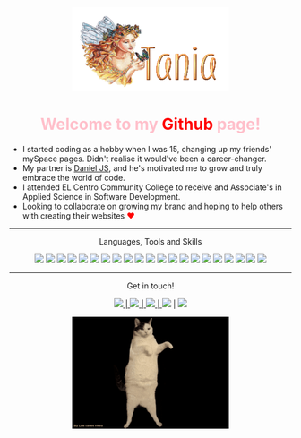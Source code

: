 <p align="center">
  <img width="280" height="150" src="name-graphics-tania-882855.gif">
</p>

<!---------------------------------------------------------->

### <h1 align="center" style="color: pink;"> Welcome to my <span style="color: red;">Github </span> page! </h1>
 
- I started coding as a hobby when I was 15, changing up my friends' mySpace pages. Didn't realise it would've been a career-changer.
- My partner is [Daniel JS](https://www.danieljs.io), and he's motivated me to grow and truly embrace the world of code.
- I attended EL Centro Community College to receive and Associate's in Applied Science in Software Development.
- Looking to collaborate on growing my brand and hoping to help others with creating their websites <span style= "color:red">&hearts;</span>

-------------------------------------


 <p align="center"> 
Languages, Tools and Skills </p>
  
<p align="center">
<img src="https://img.shields.io/badge/HTML-E34F26?style=for-the-badge&logo=html5&logoColor=white"/>
<img src="https://img.shields.io/badge/css-1572B6?style=for-the-badge&logo=css3&logoColor=white"/>
<img src="https://img.shields.io/badge/c%20sharp-239120?style=for-the-badge&logo=c%20sharp&logoColor=white"/>
<img src="https://img.shields.io/badge/c%20+%20+-1572B6?style=for-the-badge&logo=c++&logoColor=white"/>
<img src="https://img.shields.io/badge/Java-007396?style=for-the-badge&logo=java&logoColor=white"/>
<img src="https://img.shields.io/badge/Markdown-000000?style=for-the-badge&logo=markdown&logoColor=white"/>
<img src="https://img.shields.io/badge/vs%20code-007ACC?style=for-the-badge&logo=visual%20studio%20code&logoColor=white"/>
<img src="https://img.shields.io/badge/adobe%20premiere%20pro-9999FF?style=for-the-badge&logo=adobe%20premiere%20pro&logoColor=white"/>
<img src="https://img.shields.io/badge/adobe%20photoshop-31A8FF?style=for-the-badge&logo=adobe%20photoshop&logoColor=white"/>
<img src="https://img.shields.io/badge/affinity%20photo-7E4DD2?style=for-the-badge&logo=affinity%20photo&logoColor=white"/>
<img src="https://img.shields.io/badge/affinity%20designer-1B72BE?style=for-the-badge&logo=affinity%20designer&logoColor=white"/>
<img src="https://img.shields.io/badge/blender-F5792A?style=for-the-badge&logo=blender&logoColor=white"/>
<img src="https://img.shields.io/badge/spark%20ar-FF5C83?style=for-the-badge&logo=spark%20ar&logoColor=white"/>
<img src="https://img.shields.io/badge/discord-5865F2?style=for-the-badge&logo=discord&logoColor=white"/>
<img src="https://img.shields.io/badge/streamlabs%20obs-77E8B9?style=for-the-badge&logo=streamlabs%20obs&logoColor=white"/>
<img src="https://img.shields.io/badge/Mailchimp-FFE01B?style=for-the-badge&logo=mailchimp&logoColor=white"/>
<img src="https://img.shields.io/badge/Twitch-9146FF?style=for-the-badge&logo=twitch&logoColor=white"/>
<img src="https://img.shields.io/badge/GitHub-100000?style=for-the-badge&logo=github&logoColor=white"/>
<img src="https://img.shields.io/badge/Shopify-7AB55C?style=for-the-badge&logo=shopify&logoColor=white"/>
<img src="https://img.shields.io/badge/Anchor-5000B9?style=for-the-badge&logo=anchor&logoColor=white"/>
<img src="https://img.shields.io/badge/Microsoft%20Office-D83B01?style=for-the-badge&logo=microsoft%20office&logoColor=white"/>
  
</p>

-------------------------------------

<p align="center"> Get in touch! </p> 

<p align="center"> 
<a href="https://www.linkedin.com/in/taniaatorres">
<img src="https://img.shields.io/badge/Linkedin-0A66C2?style=for-the-badge&logo=linkedin&logoColor=white"/> | <a href="https://www.instagram.com/myfriendtania">
<img src="https://img.shields.io/badge/Instagram-E4405F?style=for-the-badge&logo=instagram&logoColor=white"/> | <a href="https://www.feelyclub.com">
<img src="https://img.shields.io/badge/feely%20club-green?style=for-the-badge&logo=l=&logoColor=white" /> | <a href="mailto:ttorresbiz@gmail.com?"> <img src="https://img.shields.io/badge/email%20me-%23DD0031.svg?&style=for-the-badge&logo=gmail&logoColor=white"></a> | <a href="https://linktr.ee/helloitstania">
<img src="https://img.shields.io/badge/Linktree-39E09B?style=for-the-badge&logo=linktree&logoColor=white"/>

</p>

<p align="center"> <img src="./cat-wink.gif" width="280" height="200"> </p>
  
<!----------------------------------------- COMMENTED OUT ITEMS ------------------------------------->

<!---
myfriendtania/myfriendtania is a ✨ special ✨ repository because its my `README.md` (this file) appears on your GitHub profile.
You can click the Preview link to take a look at your changes.


<div align="center">
<img src="https://img.shields.io/badge/JavaScript-F7DF1E?style=for-the-badge&logo=javascript&logoColor=black" alt="javascript" />
<img src="https://img.shields.io/badge/React-61DAFB?style=for-the-badge&logo=react&logoColor=black" alt="react" />
<img src="https://img.shields.io/badge/Redux-764ABC?style=for-the-badge&logo=redux&logoColor=white" alt="redux" />
<img src="https://img.shields.io/badge/TypeScript-3178C6?style=for-the-badge&logo=typescript&logoColor=white" alt="typescript" />
<img src="https://img.shields.io/badge/node.js-339933?style=for-the-badge&logo=node-dot-js&logoColor=white" alt="node.js" />
<img src="https://img.shields.io/badge/jQuery-0769AD?style=for-the-badge&logo=jquery&logoColor=white" alt="jquery" />
<img src="https://img.shields.io/badge/python-3776AB?style=for-the-badge&logo=python&logoColor=white" alt="python" />
<img src="https://img.shields.io/badge/Ruby-CC342D?style=for-the-badge&logo=ruby&logoColor=white" alt="ruby" />
<img src="https://img.shields.io/badge/Ruby%20on%20rails-CC0000?style=for-the-badge&logo=ruby%20on%20rails&logoColor=white" alt="rails" />
<img src="https://img.shields.io/badge/HTML-E34F26?style=for-the-badge&logo=html5&logoColor=white" alt="html" />
<img src="https://img.shields.io/badge/css-1572B6?style=for-the-badge&logo=css3&logoColor=white" alt="css" />
<img src="https://img.shields.io/badge/Markdown-000000?style=for-the-badge&logo=markdown&logoColor=white" alt="markdown" />
<img src="https://img.shields.io/badge/SQL-407AFC?style=for-the-badge&logo=icloud&logoColor=white" alt="sql" />
<img src="https://img.shields.io/badge/postgresql-336791?style=for-the-badge&logo=postgresql&logoColor=white" alt="postgresql" />
<img src="https://img.shields.io/badge/sqlite-003B57?style=for-the-badge&logo=sqlite&logoColor=white" alt="SQLite" />
<img src="https://img.shields.io/badge/Git-F05032?style=for-the-badge&logo=git&logoColor=white" alt="git" />
<img src="https://img.shields.io/badge/GitHub-100000?style=for-the-badge&logo=github&logoColor=white" alt="github" />
<img src="https://img.shields.io/badge/vs%20code-007ACC?style=for-the-badge&logo=visual%20studio%20code&logoColor=white" alt="vs code" />
<img src="https://img.shields.io/badge/terminal%20commands-black?style=for-the-badge&logo=windows%20terminal&logoColor=white" alt="terminal" />
<img src="https://img.shields.io/badge/npm-CB3837?style=for-the-badge&logo=npm&logoColor=white" alt="npm" />
<img src="https://img.shields.io/badge/Netlify-00C7B7?style=for-the-badge&logo=netlify&logoColor=white" alt="netlify" />
<img src="https://img.shields.io/badge/Heroku-430098?style=for-the-badge&logo=heroku&logoColor=white" alt="heroku" />
<img src="https://img.shields.io/badge/postman-FF6C37?style=for-the-badge&logo=postman&logoColor=white" alt="postman" />
<img src="https://img.shields.io/badge/bootstrap-7952B3?style=for-the-badge&logo=bootstrap&logoColor=white" alt="bootstrap" />
<img src="https://img.shields.io/badge/material--ui-0081CB?style=for-the-badge&logo=material-ui&logoColor=white" alt="material ui" />
<img src="https://img.shields.io/badge/semantic%20ui-35BDB2?style=for-the-badge&logo=semantic%20ui%20react&logoColor=white" alt="semantic ui" />
<img src="https://img.shields.io/badge/wordpress-21759b?style=for-the-badge&logo=wordpress&logoColor=white" alt="wordpress" />
<img src="https://img.shields.io/badge/adobe%20photoshop-31A8FF?style=for-the-badge&logo=adobe%20photoshop&logoColor=white" alt="photoshop" />
</div>

---------->
